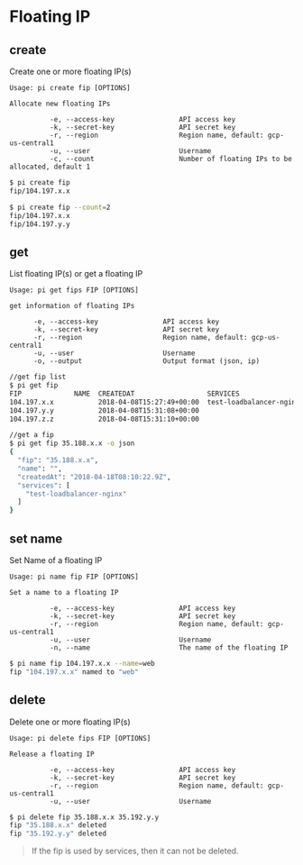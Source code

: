 # Floating IP

create
------------------------------
Create one or more floating IP(s)

    Usage: pi create fip [OPTIONS]

    Allocate new floating IPs

              -e, --access-key                API access key
              -k, --secret-key                API secret key
              -r, --region                    Region name, default: gcp-us-central1
              -u, --user                      Username
              -c, --count                     Number of floating IPs to be allocated, default 1

```sh
$ pi create fip
fip/104.197.x.x

$ pi create fip --count=2
fip/104.197.x.x
fip/104.197.y.y
```



get
------------------------------
List floating IP(s) or get a floating IP


    Usage: pi get fips FIP [OPTIONS]

    get information of floating IPs

          -e, --access-key                API access key
          -k, --secret-key                API secret key
          -r, --region                    Region name, default: gcp-us-central1
          -u, --user                      Username
          -o, --output                    Output format (json, ip)

```sh
//get fip list
$ pi get fip
FIP             NAME  CREATEDAT                  SERVICES
104.197.x.x           2018-04-08T15:27:49+00:00  test-loadbalancer-nginx
104.197.y.y           2018-04-08T15:31:08+00:00
104.197.z.z           2018-04-08T15:31:10+00:00

//get a fip
$ pi get fip 35.188.x.x -o json
{
  "fip": "35.188.x.x",
  "name": "",
  "createdAt": "2018-04-18T08:10:22.9Z",
  "services": [
    "test-loadbalancer-nginx"
  ]
}

```


set name
------------------------------
Set Name of a floating IP

    Usage: pi name fip FIP [OPTIONS]

    Set a name to a floating IP

              -e, --access-key                API access key
              -k, --secret-key                API secret key
              -r, --region                    Region name, default: gcp-us-central1
              -u, --user                      Username
              -n, --name                      The name of the floating IP

```sh
$ pi name fip 104.197.x.x --name=web
fip "104.197.x.x" named to "web"
```


delete
------------------------------
Delete one or more floating IP(s)

    Usage: pi delete fips FIP [OPTIONS]

    Release a floating IP

              -e, --access-key                API access key
              -k, --secret-key                API secret key
              -r, --region                    Region name, default: gcp-us-central1
              -u, --user                      Username

```sh
$ pi delete fip 35.188.x.x 35.192.y.y
fip "35.188.x.x" deleted
fip "35.192.y.y" deleted
```

> If the fip is used by services, then it can not be deleted.
